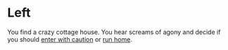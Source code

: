 # Left

You find a crazy cottage house. You hear screams of agony and decide if you should [enter with caution](caution.md) or [run home](.Home.md).